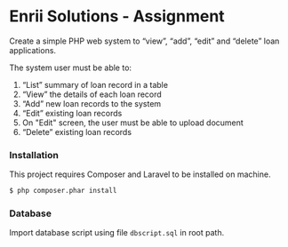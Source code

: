 # Enrii Solutions - Assignment

Create a simple PHP web system to “view”, “add”, “edit” and “delete” loan applications.

The system user must be able to:
1. “List” summary of loan record in a table
2. “View” the details of each loan record
3. “Add” new loan records to the system
4. “Edit” existing loan records
5. On "Edit" screen, the user must be able to upload document
6. “Delete” existing loan records

### Installation

This project requires Composer and Laravel to be installed on machine.

```sh
$ php composer.phar install
```

### Database

Import database script using file `dbscript.sql` in root path.

